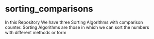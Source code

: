 # sorting_comparisons
In this Repository We have three Sorting Algorithms with comparison counter. Sorting Algorithms are those in which we can sort the numbers with different methods or form  
